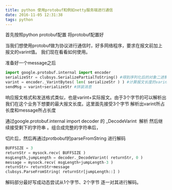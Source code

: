 ```yaml
---
title: python 使用protobuf和例如netty服务端进行通信
date: 2016-11-05 12:31:38
tags: python
---
```


首先按照python protobuf配置 将protobuf配置好

当我们想使用protobuf做为协议进行通信时，好多网络程序，要求在报文前加上报文的varint值。 我们现在看看如何使用。

准备好一个message之后

```python 
import google.protobuf.internal import encoder
serializeStr = clubsys.SerializePartialToString() #得到序列化后的对象二进制流
varint = encoder._VarintBytes( len( serializeStr ) ) #计算报文长度的varint值
sendMsg = varint+serializeStr #拼装消息
```



响应报文格式和发送格式类似，也是varint+实际报文。由于3个字节的可以解析出我们在这个业务下想要的最大报文长度。这里面先接受3个字节 解析出varint所占长度和message所占长度


通过google.protobuf.internal import decoder 的 _DecodeVarint  解析 
然后继续接受剩下的字符串 。组合成完整的字符串后，

切片后，然后再通过protbobuf的parseFromString 进行解码

```python
BUFFSIZE = 3
returnStr = mysock.recv( BUFFSIZE )
msgLength,jumpLength = decoder._DecodeVarint( returnStr, 0 )
message = mysock.recv( msgLength+jumpLength-3 )
returnStr= returnStr+message
clubsys.ParseFromString( returnStr[jumpLength::] )
```

解码部分最好写成动态尝试从1个字节、2个字节 逐一对其进行解码。
